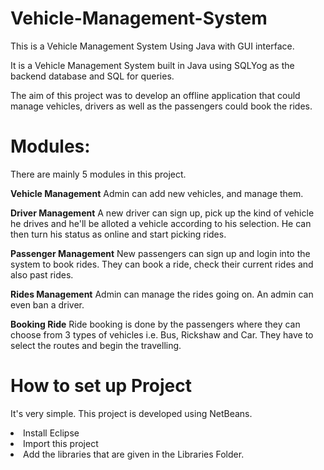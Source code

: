 # Vehicle-Management-System
This is a Vehicle Management System Using Java with GUI interface.

It is a Vehicle Management System built in Java using SQLYog as the backend database and SQL for queries.

The aim of this project was to develop an offline application that could manage vehicles, drivers as well as the passengers could book the rides.

# Modules:
There are mainly 5 modules in this project.

**Vehicle Management**
Admin can add new vehicles, and manage them.

**Driver Management**
A new driver can sign up, pick up the kind of vehicle he drives and he'll be alloted a vehicle according to his selection. He can then turn his status as online and start picking rides.

**Passenger Management**
New passengers can sign up and login into the system to book rides. They can book a ride, check their current rides and also past rides.

**Rides Management**
Admin can manage the rides going on. An admin can even ban a driver.

**Booking Ride**
Ride booking is done by the passengers where they can choose from 3 types of vehicles i.e. Bus, Rickshaw and Car. They have to select the routes and begin the travelling.

# How to set up Project
It's very simple. This project is developed using NetBeans.

<li>Install Eclipse
<li>Import this project
<li>Add the libraries that are given in the Libraries Folder.
